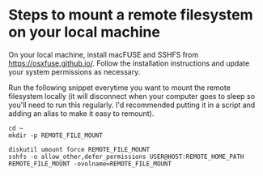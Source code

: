# Steps to mount a remote filesystem on your local machine

On your local machine, install macFUSE and SSHFS from https://osxfuse.github.io/. Follow the installation instructions and update your system permissions as necessary.

Run the following snippet everytime you want to mount the remote filesystem locally (it will disconnect when your computer goes to sleep so you'll need to run this regularly. I'd recommended putting it in a script and adding an alias to make it easy to remount).

```
cd ~
mkdir -p REMOTE_FILE_MOUNT

diskutil umount force REMOTE_FILE_MOUNT
sshfs -o allow_other,defer_permissions USER@HOST:REMOTE_HOME_PATH REMOTE_FILE_MOUNT -ovolname=REMOTE_FILE_MOUNT
```
